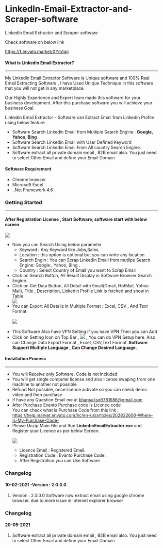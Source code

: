 
# LinkedIn-Email-Extractor-and-Scraper-software
LinkedIn Email Extractor and Scraper software

Check software on below link

https://1.envato.market/XYm1qg

 <h4>What is Linkedin Email Extractor?</h4>
            <hr class="notop"> 
<p>
			     My Linkedin Email Extractor  Software is Unique software and 100% Real Email Extracting Software , I have Used Unique Technique in this software that you will not get in any marketplace.
			</p>
			<p>
			     Our Highly Experience and Expert team made this software for your business development. After this purchase software you will achieve your business Goal.
			</p>
            <p>
                Linkedin Email Extractor - Software can Extract Email from Linkedin Profile using below feature 
                <ul>
                    <li>
                        Software Search Linkedin Email from Multiple Search Engine : <b>Google, Yahoo, Bing</b>
                    </li>	 <li>
                        Software Search Linkedin Email with User Defined Keyword
                    </li>	<li>
                        Software Search Linkedin Email From All country Search Engine.
                    </li>
<li>
                        Software extract all private domain email , B2B email also. You just need to select Other Email and define your Email Domain
                    </li>
                </ul>
            </p>
     <h4> Software Requirement </h4>
        <p>
<ul>
                    <li>
Chrome browser
                    </li>    
 <li>
                       Microsoft Excel
                    </li>    <li>
                        ..Net Framework 4.6
                    </li>
                </ul>
    </p>
			  <div class="page-header">
                <h3>Getting Started</h3>
                <hr class="notop">
            </div>
            <h4>After Registration License , Start Software, software start with below screen</h4>
			<img src="http://bhansalisoft.com/EvantoSnap/Linkedin/02.png"></img>
			 <ul>
                  <li>Now you can Search Using  below parameter
				       <ul>
                  <li>Keyword :   Any Keyword like Jobs,Sales.</li>
				  <li>Location :  this option is optional but you can write any location .</li>
				   <li>Search Engin : You can Scrap Linkedin Email from mutlipe Search Engine: Google , Yahoo, Bing .</li>
				   <li>Country : Select Country of Email you want to Scrap Email</li>
                </ul>
				  </li>
				  <li>Click on Search Button, All Result Display in Software Browser Search Engine.  </li>
		        <li>Click on Get Data Button, All Detail with Email(Gmail, HotMail, Yohoo Mail), Title , Description, Linkedin Profile Link is fetched and show in Table .  </li>
				   	<img src="http://bhansalisoft.com/EvantoSnap/Linkedin/04.png"></img>
				    <li>You can Export All Details in Multiple Format : Excel, CSV , And Text Format.</li>
					<br/>
					 	<img src="http://bhansalisoft.com/EvantoSnap/Linkedin/05.png"></img>
				   	<br/>
						<br/>
				   <li>This Software Also have VPN Setting if you have VPN Then you can Add  
				   <br/>
				   <li> Click on Setting Icon on Top Bar , <img src="http://bhansalisoft.com/EvantoSnap/settingicon.png"></img> ,
				   You can do  VPN Setup here.  Also can Change Data Export Format , Excel, CSV,Text Format.
				   <b>Software Support Multiple Language , Can Change Desired Language.</b>
				   	<br/>
				   </li>
              </ul>
			   <div class="page-header">
                <h4>Installation Process </h4>
                <hr class="notop">
            </div>
            <ul>
			    <li>You will Receive only Software. Code is not Included</li>
  <li>You will get single computer license and also license swaping from one machine to another not possible</li>
                  <li>Refund Not possible, once licence activate so you can check demo video and then purchase</li>
	<li>	If have any Question Email me at  <a href="mailto:bhansalisoft781986@gmail.com">bhansalisoft781986@gmail.com</a>
      </li>
                <li>After Purchase Evanto Purchase code is Licence code 
                  <br/>
                   You can check what is Purchase Code from this link :<a href="https://help.market.envato.com/hc/en-us/articles/202822600-Where-Is-My-Purchase-Code-"> https://help.market.envato.com/hc/en-us/articles/202822600-Where-Is-My-Purchase-Code-</a>
				</li>
	           <li>Please Unzip Main File and Run <b>LinkedinEmailExtractor.exe</b> and Register your Licence as per below Screen.</li>
			       <br/>
     			<img src="http://bhansalisoft.com/EvantoSnap/Linkedin/01.png"></img>
			   <ul>
                  <li>Licence Email :   Registered Email.</li>
				  <li>Registration Code :  Evanto Purchase Code.</li>
				   <li>After Registration you can Use Software.</li>
                </ul>
            </ul>
<h3 id="item-description__changelog">Changelog</h3>
<h4 id="item-description__2-2-0-03-06-2020">10-02-2021 -Version : 2.0.0.0</h4>
<ol>
    <li>
                    Version : 2.0.0.0    Software now extract email using google chrome browser. due to more issue in internet explorer browser
</li>
</ol>
<h3 id="item-description__changelog">Changelog</h3>
<h4 id="item-description__2-2-0-03-06-2020">20-05-2021</h4>
<ol>
    <li>
                        Software extract all private domain email , B2B email also. You just need to select Other Email and define your Email Domain
</li>
</ol>
